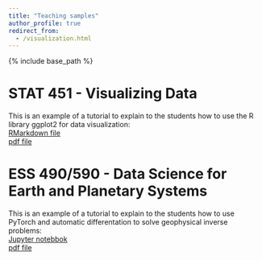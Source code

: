 ```yaml
---
title: "Teaching samples"
author_profile: true
redirect_from:
  - /visualization.html
---
```


{% include base_path %}

<!-- Leave two spaces at the end -->

# STAT 451 - Visualizing Data

This is an example of a tutorial to explain to the students how to use the R library ggplot2 for data visualization:  
[RMarkdown file](https://drive.google.com/file/d/13E1Xl5PxorHBnjpIWR5ezgwY7voj6w6E/view?usp=sharing) &nbsp;  
[pdf file](https://drive.google.com/file/d/1kR9vEbY8TecwNSagtLRC5dqBLys6H-Bn/view?usp=sharing) &nbsp;  

# ESS 490/590 - Data Science for Earth and Planetary Systems

This is an example of a tutorial to explain to the students how to use PyTorch and automatic differentation to solve geophysical inverse problems:  
[Jupyter notebbok](https://drive.google.com/file/d/1UGtQHaYlwan3Rc6bN_Uu0Md-XaJjcvqZ/view?usp=sharing) &nbsp;  
[pdf file](https://drive.google.com/file/d/1ZFPFtkt1DyRBCglSzRp-AhRQXopRkZMp/view?usp=sharing) &nbsp;  

